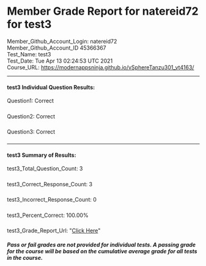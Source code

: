 # Member Grade Report for natereid72 for test3  
   
Member_Github_Account_Login: natereid72  
Member_Github_Account_ID 45366367  
Test_Name: test3  
Test_Date: Tue Apr 13 02:24:53 UTC 2021  
Course_URL: https://modernappsninja.github.io/vSphereTanzu301_vt4163/  
   
---  
#### test3 Individual Question Results:  
Question1: Correct  
#####  
Question2: Correct  
#####  
Question3: Correct  
#####  
---  
#### test3 Summary of Results:  
test3_Total_Question_Count: 3  
#####  
test3_Correct_Response_Count: 3  
#####  
test3_Incorrect_Response_Count: 0  
#####  
test3_Percent_Correct: 100.00%  
#####  
test3_Grade_Report_Url: "[Click Here](https://github.com/modernappsninjas/natereid72/blob/main/static/userdata/courses/vSphereTanzu301_vt4163/grade_report.pr180.test3.md)"
##### Pass or fail grades are not provided for individual tests. A passing grade for the course will be based on the cumulative average grade for all tests in the course.  
